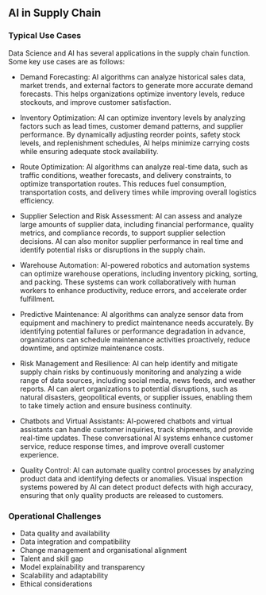 
## AI in Supply Chain

### Typical Use Cases

Data Science and AI has several applications in the supply chain function. Some key use cases are as follows:

- Demand Forecasting: AI algorithms can analyze historical sales data, market trends, and external factors to generate more accurate demand forecasts. This helps organizations optimize inventory levels, reduce stockouts, and improve customer satisfaction.

- Inventory Optimization: AI can optimize inventory levels by analyzing factors such as lead times, customer demand patterns, and supplier performance. By dynamically adjusting reorder points, safety stock levels, and replenishment schedules, AI helps minimize carrying costs while ensuring adequate stock availability.

- Route Optimization: AI algorithms can analyze real-time data, such as traffic conditions, weather forecasts, and delivery constraints, to optimize transportation routes. This reduces fuel consumption, transportation costs, and delivery times while improving overall logistics efficiency.

- Supplier Selection and Risk Assessment: AI can assess and analyze large amounts of supplier data, including financial performance, quality metrics, and compliance records, to support supplier selection decisions. AI can also monitor supplier performance in real time and identify potential risks or disruptions in the supply chain.

- Warehouse Automation: AI-powered robotics and automation systems can optimize warehouse operations, including inventory picking, sorting, and packing. These systems can work collaboratively with human workers to enhance productivity, reduce errors, and accelerate order fulfillment.

- Predictive Maintenance: AI algorithms can analyze sensor data from equipment and machinery to predict maintenance needs accurately. By identifying potential failures or performance degradation in advance, organizations can schedule maintenance activities proactively, reduce downtime, and optimize maintenance costs.

- Risk Management and Resilience: AI can help identify and mitigate supply chain risks by continuously monitoring and analyzing a wide range of data sources, including social media, news feeds, and weather reports. AI can alert organizations to potential disruptions, such as natural disasters, geopolitical events, or supplier issues, enabling them to take timely action and ensure business continuity.

- Chatbots and Virtual Assistants: AI-powered chatbots and virtual assistants can handle customer inquiries, track shipments, and provide real-time updates. These conversational AI systems enhance customer service, reduce response times, and improve overall customer experience.

- Quality Control: AI can automate quality control processes by analyzing product data and identifying defects or anomalies. Visual inspection systems powered by AI can detect product defects with high accuracy, ensuring that only quality products are released to customers.

### Operational Challenges

- Data quality and availability
- Data integration and compatibility
- Change management and organisational alignment
- Talent and skill gap
- Model explainability and transparency
- Scalability and adaptability
- Ethical considerations

